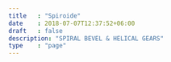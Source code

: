 ```yaml
---
title   : "Spiroide"
date    : 2018-07-07T12:37:52+06:00
draft   : false
description: "SPIRAL BEVEL & HELICAL GEARS"
type    : "page"
---
```

